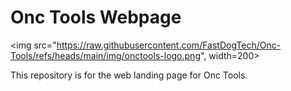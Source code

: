 # Onc Tools Webpage

<img src="https://raw.githubusercontent.com/FastDogTech/Onc-Tools/refs/heads/main/img/onctools-logo.png", width=200>

This repository is for the web landing page for Onc Tools. 
